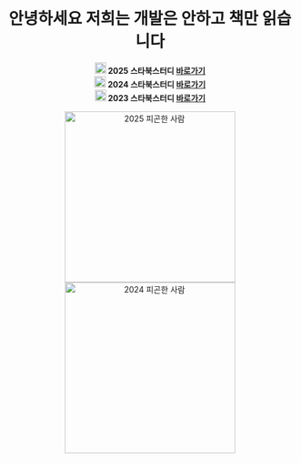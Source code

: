 <div align="center">

<h1>안녕하세요 저희는 개발은 안하고 책만 읽습니다</h3>

<strong><img src="https://slackmojis.com/emojis/74744-huh/download" width=20> 2025 스타북스터디 <a href="https://hello-happy-world.notion.site/2025-16648e87593880bcb593fe796e9b2766?pvs=4">바로가기</a></strong>
</br>
<strong><img src="https://emojis.slackmojis.com/emojis/images/1643515463/14834/meow_partychristmas.gif?1643515463" width=20> 2024 스타북스터디 <a href="https://hello-happy-world.notion.site/2024-351d8cf245614fadaae0018f5c387892?pvs=4">바로가기</a></strong>
</br>
<strong><img src="https://emojis.slackmojis.com/emojis/images/1643515239/12569/meow_coffeespitting.gif?1643515239" width=20> 2023 스타북스터디 <a href="https://hello-happy-world.notion.site/2023-fa7fd6eb218449929fff661b6e1d4be0?pvs=4">바로가기</a></strong>


<img src="https://github.com/user-attachments/assets/7221f3c4-5a38-48c2-a091-413bd448b1a4" width=300 alt="2025 피곤한 사람">
</br>
<img src="https://github.com/user-attachments/assets/82a12d38-5ac1-4aeb-8836-719e0bf8286a" width=300 alt="2024 피곤한 사람">

</div>
